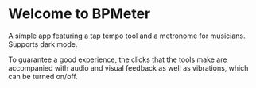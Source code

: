 # Welcome to BPMeter

A simple app featuring a tap tempo tool and a metronome for musicians.
Supports dark mode.

To guarantee a good experience, the clicks that the tools make are accompanied with audio and visual feedback as well as vibrations, which can be turned on/off.

